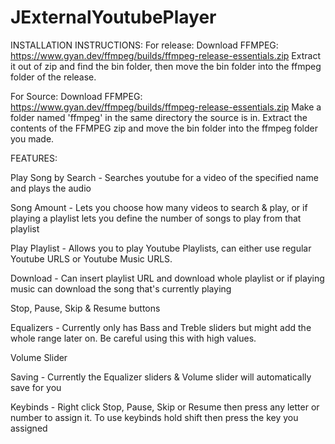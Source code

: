 # JExternalYoutubePlayer

INSTALLATION INSTRUCTIONS:
For release: 
Download FFMPEG: https://www.gyan.dev/ffmpeg/builds/ffmpeg-release-essentials.zip 
Extract it out of zip and find the bin folder, then move the bin folder into the ffmpeg folder of the release.

For Source:
Download FFMPEG: https://www.gyan.dev/ffmpeg/builds/ffmpeg-release-essentials.zip
Make a folder named 'ffmpeg' in the same directory the source is in.
Extract the contents of the FFMPEG zip and move the bin folder into the ffmpeg folder you made.

FEATURES:

Play Song by Search - Searches youtube for a video of the specified name and plays the audio

Song Amount - Lets you choose how many videos to search & play, or if playing a playlist lets you define the number of songs to play from that playlist

Play Playlist - Allows you to play Youtube Playlists, can either use regular Youtube URLS or Youtube Music URLS.

Download - Can insert playlist URL and download whole playlist or if playing music can download the song that's currently playing

Stop, Pause, Skip & Resume buttons

Equalizers - Currently only has Bass and Treble sliders but might add the whole range later on. Be careful using this with high values.

Volume Slider

Saving - Currently the Equalizer sliders & Volume slider will automatically save for you

Keybinds - Right click Stop, Pause, Skip or Resume then press any letter or number to assign it. To use keybinds hold shift then press the key you assigned
